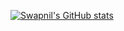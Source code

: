 [![Swapnil's GitHub stats](https://github-readme-stats.vercel.app/api?username=swapnilsrivastava98)](https://github.com/swapnilsrivastava98&show_icons=true&theme=transparent)
